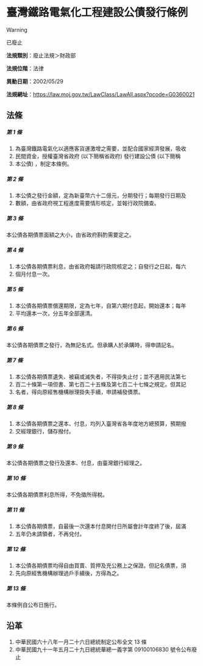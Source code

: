 # 臺灣鐵路電氣化工程建設公債發行條例


> [!WARNING]
> 已廢止


**法規類別**：廢止法規＞財政部

**法規位階**：法律

**異動日期**：2002/05/29  

**法規網址**：https://law.moj.gov.tw/LawClass/LawAll.aspx?pcode=G0360021



## 法條
##### 第 1 條
1. 為臺灣鐵路電氣化以適應客貨運激增之需要，並配合國家經濟發展，吸收
1. 民間資金，授權臺灣省政府 (以下簡稱省政府) 發行建設公債 (以下簡稱
1. 本公債) ，制定本條例。

##### 第 2 條
1. 本公債之發行金額，定為新臺幣六十二億元，分期發行；每期發行日期及
1. 數額，由省政府視工程進度需要情形核定，並報行政院備查。

##### 第 3 條
本公債各期債票面額之大小，由省政府斟酌需要定之。

##### 第 4 條
1. 本公債各期債票利息，由省政府報請行政院核定之；自發行之日起，每六
1. 個月付息一次。

##### 第 5 條
1. 本公債各期債票償還期限，定為七年，自第六期付息起，開始還本；每年
1. 平均還本一次，分五年全部還清。

##### 第 6 條
本公債各期債票之發行，為無記名式。但承購人於承購時，得申請記名。

##### 第 7 條
1. 本公債各期債票遺失、被竊或滅失者，不得掛失止付；並不適用民法第七
1. 百二十條第一項但書、第七百二十五條及第七百二十七條之規定。但其記
1. 名者，得向原經售機構辦理掛失手續，申請補發債票。

##### 第 8 條
1. 本公債各期債票之還本、付息，均列入臺灣省各年度地方總預算，預期撥
1. 交經理銀行，儲存撥付。

##### 第 9 條
本公債各期債票之發行及還本、付息，由臺灣銀行經理之。

##### 第 10 條
本公債各期債票利息所得，不免徵所得稅。

##### 第 11 條
1. 本公債各期債票，自最後一次還本付息開付日所屬會計年度終了後，屆滿
1. 五年仍未請領者，不再兌付。

##### 第 12 條
1. 本公債各期債票均得自由買賣、質押及充公務上之保證。但記名債票，須
1. 先向原經售機構辦理過戶手續後，方得為之。

##### 第 13 條
本條例自公布日施行。

## 沿革
1. 中華民國六十八年一月二十六日總統制定公布全文 13 條
1. 中華民國九十一年五月二十九日總統華總一義字第 09100106830  號令公布廢止
